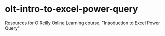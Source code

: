 # olt-intro-to-excel-power-query
Resources for O'Reilly Online Learning course, "Introduction to Excel Power Query"
